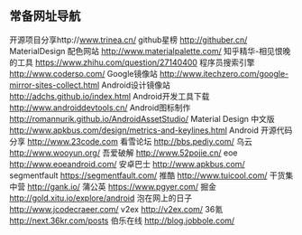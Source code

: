 ## 常备网址导航

开源项目分享http://www.trinea.cn/
github星榜 http://githuber.cn/
MaterialDesign 配色网站 http://www.materialpalette.com/
知乎精华-相见恨晚的工具 https://www.zhihu.com/question/27140400
程序员搜索引擎 http://www.coderso.com/
Google镜像站 http://www.itechzero.com/google-mirror-sites-collect.html
Android设计镜像站 http://adchs.github.io/index.html
Android开发工具下载 http://www.androiddevtools.cn/
Android图标制作 http://romannurik.github.io/AndroidAssetStudio/
Material Design 中文版 http://www.apkbus.com/design/metrics-and-keylines.html
Android 开源代码分享 http://www.23code.com
看雪论坛 http://bbs.pediy.com/
乌云 http://www.wooyun.org/
吾爱破解 http://www.52pojie.cn/
eoe http://www.eoeandroid.com/
安卓巴士 http://www.apkbus.com/
segmentfault https://segmentfault.com/
推酷 http://www.tuicool.com/
干货集中营 http://gank.io/
蒲公英 https://www.pgyer.com/
掘金 http://gold.xitu.io/explore/android
泡在网上的日子 http://www.jcodecraeer.com/
v2ex http://v2ex.com/
36氪 http://next.36kr.com/posts
伯乐在线 http://blog.jobbole.com/